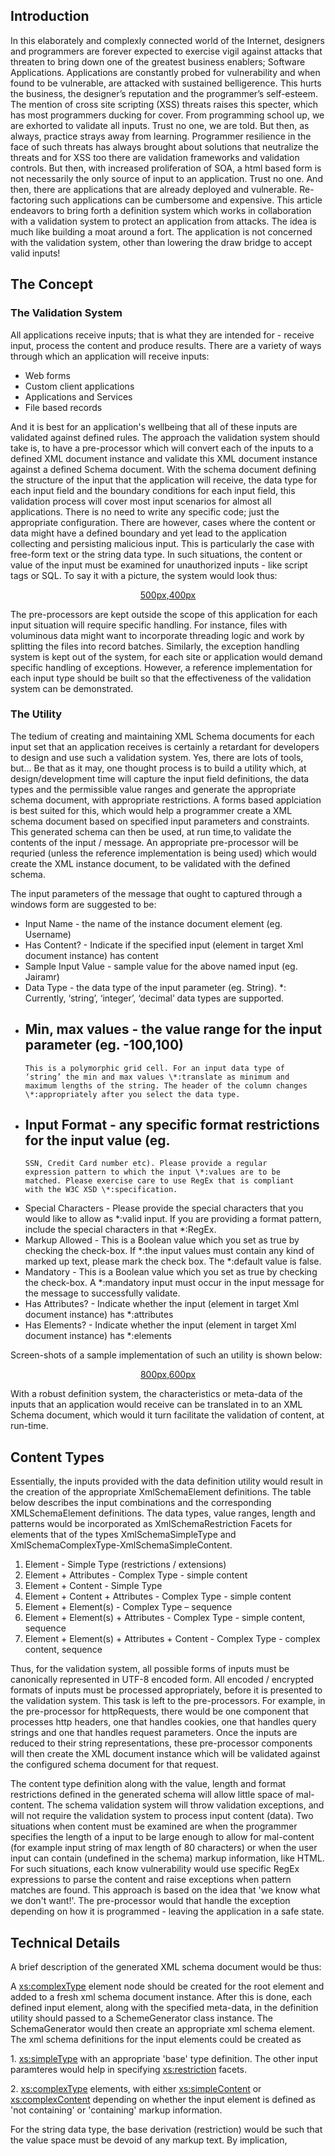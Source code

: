 ## Introduction

In this elaborately and complexly connected world of the Internet,
designers and programmers are forever expected to exercise vigil against
attacks that threaten to bring down one of the greatest business
enablers; Software Applications. Applications are constantly probed for
vulnerability and when found to be vulnerable, are attacked with
sustained belligerence. This hurts the business, the designer’s
reputation and the programmer’s self-esteem. The mention of cross site
scripting (XSS) threats raises this specter, which has most programmers
ducking for cover. From programming school up, we are exhorted to
validate all inputs. Trust no one, we are told. But then, as always,
practice strays away from learning. Programmer resilience in the face of
such threats has always brought about solutions that neutralize the
threats and for XSS too there are validation frameworks and validation
controls. But then, with increased proliferation of SOA, a html based
form is not necessarily the only source of input to an application.
Trust no one. And then, there are applications that are already deployed
and vulnerable. Re-factoring such applications can be cumbersome and
expensive. This article endeavors to bring forth a definition system
which works in collaboration with a validation system to protect an
application from attacks. The idea is much like building a moat around a
fort. The application is not concerned with the validation system, other
than lowering the draw bridge to accept valid inputs\!

## The Concept

### The Validation System

All applications receive inputs; that is what they are intended for -
receive input, process the content and produce results. There are a
variety of ways through which an application will receive inputs:

  - Web forms
  - Custom client applications
  - Applications and Services
  - File based records

And it is best for an application's wellbeing that all of these inputs
are validated against defined rules. The approach the validation system
should take is, to have a pre-processor which will convert each of the
inputs to a defined XML document instance and validate this XML document
instance against a defined Schema document. With the schema document
defining the structure of the input that the application will receive,
the data type for each input field and the boundary conditions for each
input field, this validation process will cover most input scenarios for
almost all applications. There is no need to write any specific code;
just the appropriate configuration. There are however, cases where the
content or data might have a defined boundary and yet lead to the
application collecting and persisting malicious input. This is
particularly the case with free-form text or the string data type. In
such situations, the content or value of the input must be examined for
unauthorized inputs - like script tags or SQL. To say it with a picture,
the system would look thus:

<center>

[500px,400px](Image:Conceptual_-_control_flow.jpg "wikilink")

</center>

The pre-processors are kept outside the scope of this application for
each input situation will require specific handling. For instance, files
with voluminous data might want to incorporate threading logic and work
by splitting the files into record batches. Similarly, the exception
handling system is kept out of the system, for each site or application
would demand specific handling of exceptions. However, a reference
implementation for each input type should be built so that the
effectiveness of the validation system can be demonstrated.

### The Utility

The tedium of creating and maintaining XML Schema documents for each
input set that an application receives is certainly a retardant for
developers to design and use such a validation system. Yes, there are
lots of tools, but… Be that as it may, one thought process is to build a
utility which, at design/development time will capture the input field
definitions, the data types and the permissible value ranges and
generate the appropriate schema document, with appropriate restrictions.
A forms based applciation is best suited for this, which would help a
programmer create a XML schema document based on specified input
parameters and constraints. This generated schema can then be used, at
run time,to validate the contents of the input / message. An appropriate
pre-processor will be requried (unless the reference implementation is
being used) which would create the XML instance document, to be
validated with the defined schema.

The input parameters of the message that ought to captured through a
windows form are suggested to be:

  - Input Name - the name of the instance document element (eg.
    Username)
  - Has Content? - Indicate if the specified input (element in target
    Xml document instance) has content
  - Sample Input Value - sample value for the above named input (eg.
    Jairamr)
  - Data Type - the data type of the input parameter (eg. String). \*:
    Currently, ‘string’, ‘integer’, ‘decimal’ data types are supported.
  - Min, max values - the value range for the input parameter (eg.
    -100,100)
      -
        This is a polymorphic grid cell. For an input data type of
        ‘string’ the min and max values \*:translate as minimum and
        maximum lengths of the string. The header of the column changes
        \*:appropriately after you select the data type.
  - Input Format - any specific format restrictions for the input value
    (eg.
      -
        SSN, Credit Card number etc). Please provide a regular
        expression pattern to which the input \*:values are to be
        matched. Please exercise care to use RegEx that is compliant
        with the W3C XSD \*:specification.
  - Special Characters - Please provide the special characters that you
    would like to allow as \*:valid input. If you are providing a format
    pattern, include the special characters in that \*:RegEx.
  - Markup Allowed - This is a Boolean value which you set as true by
    checking the check-box. If \*:the input values must contain any kind
    of marked up text, please mark the check box. The \*:default value
    is false.
  - Mandatory - This is a Boolean value which you set as true by
    checking the check-box. A \*:mandatory input must occur in the input
    message for the message to successfully validate.
  - Has Attributes? - Indicate whether the input (element in target Xml
    document instance) has \*:attributes
  - Has Elements? - Indicate whether the input (element in target Xml
    document instance) has \*:elements

Screen-shots of a sample implementation of such an utility is shown
below:

<center>

[800px,600px](Image:SchemaGenerator-screenshot.JPG "wikilink")

</center>

With a robust definition system, the characteristics or meta-data of the
inputs that an application would receive can be translated in to an XML
Schema document, which would it turn facilitate the validation of
content, at run-time.

## Content Types

Essentially, the inputs provided with the data definition utility would
result in the creation of the appropriate XmlSchemaElement definitions.
The table below describes the input combinations and the corresponding
XMLSchemaElement definitions. The data types, value ranges, length and
patterns would be incorporated as XmlSchemaRestriction Facets for
elements that of the types XmlSchemaSimpleType and
XmlSchemaComplexType-XmlSchemaSimpleContent.

1.  Element - Simple Type (restrictions / extensions)
2.  Element + Attributes - Complex Type - simple content
3.  Element + Content - Simple Type
4.  Element + Content + Attributes - Complex Type - simple content
5.  Element + Element(s) - Complex Type – sequence
6.  Element + Element(s) + Attributes - Complex Type - simple content,
    sequence
7.  Element + Element(s) + Attributes + Content - Complex Type - complex
    content, sequence

Thus, for the validation system, all possible forms of inputs must be
canonically represented in UTF-8 encoded form. All encoded / encrypted
formats of inputs must be processed appropriately, before it is
presented to the validation system. This task is left to the
pre-processors. For example, in the pre-processor for httpRequests,
there would be one component that processes http headers, one that
handles cookies, one that handles query strings and one that handles
request parameters. Once the inputs are reduced to their string
representations, these pre-processor components will then create the XML
document instance which will be validated against the configured schema
document for that request.

The content type definition along with the value, length and format
restrictions defined in the generated schema will allow little space of
mal-content. The schema validation system will throw validation
exceptions, and will not require the validation system to process input
content (data). Two situations when content must be examined are when
the programmer specifies the length of a input to be large enough to
allow for mal-content (for example input string of max length of 80
characters) or when the user input can contain (undefined in the schema)
markup information, like HTML. For such situations, each know
vulnerability would use specific RegEx expressions to parse the content
and raise exceptions when pattern matches are found. This approach is
based on the idea that 'we know what we don't want\!'. The pre-processor
would that handle the exception depending on how it is programmed -
leaving the application in a safe state.

## Technical Details

A brief description of the generated XML schema document would be thus:

A <xs:complexType> element node should be created for the root element
and added to a fresh xml schema document instance. After this is done,
each defined input element, along with the specified meta-data, in the
definition utility should passed to a SchemeGenerator class instance.
The SchemaGenerator would then create an appropriate xml schema element.
The xml schema definitions for the input elements could be created as

1\. <xs:simpleType> with an appropriate 'base' type definition. The
other input paramteres would help in specifying <xs:restriction> facets.

2\. <xs:complexType> elements, with either <xs:simpleContent> or
<xs:complexContent> depending on whether the input element is defined as
'not containing' or 'containing' markup information.

For the string data type, the base derivation (restriction) would be
such that the value space must be devoid of any markup text. By
implication,

<script>

tags are trapped. If the programmer chooses to allow markup text, only

<script>

tags, SQL construct patterns, should be trapped, while other markup text
is passed as valid. This will neutralize most of the trivial attacks. In
many cases though, the input value minimum and maximum length, if
appropriately chosen, the secondary restrictions of <xs:minLength> and
<xs:maxLength> will trap the expanded text.

The schema validation system for data types for numeric values
<xs:integer>, <xs:decimal> <xs:float> etc will trap

<script>

tags. This is further supported by the <xs:minInclusive> and
<xs:maxinclusive> facets.

## Developer actions

The end objective of this validation system is that no coding should be
needed for validating inputs to applications - just specification and
configuration\! When the pre-processors are developed, that would indeed
be the case. During the development of the input forms or input messages
for applications, the programmer or designer should generate the per
input schema document (specification) with an appropriate target
namespace. These documents must then be saved in a appropriate folders
and the pre-processors configured to use them. The pre-processor module
must then be configured into the applications’ processing chain, for
instance in a http module in the ASP.NET engine. And a configuration
system should map the input to a corresponding document, which the
validation system will use.

## Further possibilities

I, for one, do not believe that an application should passively protect
itself from attacks and fill up log files with incidents. I believe that
the protection net must extend to preventing access. For example, if a
input message fails validation, it could be a XSS attack or quite simple
a denial of service attack. Since we have trapped an exception, we can
also capture and pass on, the offending user’s or application’s context
to an network management application. The management application can
then, either through rules or through human decision, block the
offending user or application from accessing the target application or
system.

[Category:OWASP Columns](Category:OWASP_Columns "wikilink")
[Category:OWASP Validation](Category:OWASP_Validation "wikilink")
[Category:OWASP How To](Category:OWASP_How_To "wikilink")